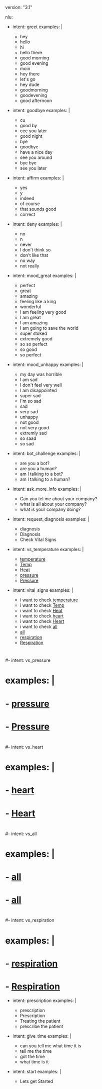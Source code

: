 version: "3.1"

nlu:
- intent: greet
  examples: |
    - hey
    - hello
    - hi
    - hello there
    - good morning
    - good evening
    - moin
    - hey there
    - let's go
    - hey dude
    - goodmorning
    - goodevening
    - good afternoon

- intent: goodbye
  examples: |
    - cu
    - good by
    - cee you later
    - good night
    - bye
    - goodbye
    - have a nice day
    - see you around
    - bye bye
    - see you later

- intent: affirm
  examples: |
    - yes
    - y
    - indeed
    - of course
    - that sounds good
    - correct

- intent: deny
  examples: |
    - no
    - n
    - never
    - I don't think so
    - don't like that
    - no way
    - not really

- intent: mood_great
  examples: |
    - perfect
    - great
    - amazing
    - feeling like a king
    - wonderful
    - I am feeling very good
    - I am great
    - I am amazing
    - I am going to save the world
    - super stoked
    - extremely good
    - so so perfect
    - so good
    - so perfect

- intent: mood_unhappy
  examples: |
    - my day was horrible
    - I am sad
    - I don't feel very well
    - I am disappointed
    - super sad
    - I'm so sad
    - sad
    - very sad
    - unhappy
    - not good
    - not very good
    - extremly sad
    - so saad
    - so sad

- intent: bot_challenge
  examples: |
    - are you a bot?
    - are you a human?
    - am I talking to a bot?
    - am I talking to a human?

- intent: ask_more_info
  examples: |
    - Can you tel me about your company?
    - what is all about your company?
    - what is your company doing?



- intent: request_diagnosis
  examples: |
    - diagnosis
    - Diagnosis
    - Check Vital Signs

- intent: vs_temperature
  examples: |
    - [temperature](vital_sign)
    - [Temp](vital_sign)
    - [Heat](vital_sign)
    - [pressure](vital_sign)
    - [Pressure](vital_sign)


- intent: vital_signs
  examples: |
    - i want to check [temperature](vital_sign)
    - i want to check [Temp](vital_sign)
    - i want to check [Heat](vital_sign)
    - i want to check [heart](vital_sign)
    - i want to check [Heart](vital_sign)
    - i want to check [all](vital_sign)
    - [all](vital_sign)
    - [respiration](vital_sign)
    - [Respiration](vital_sign)
#
#- intent: vs_pressure
#  examples: |
#    - [pressure](vital_sign)
#    - [Pressure](vital_sign)
#
#- intent: vs_heart
#  examples: |
#    - [heart](vital_sign)
#    - [Heart](vital_sign)
#
#- intent: vs_all
#  examples: |
#    - [all](vital_sign)
#    - [all](vital_sign)
#
#- intent: vs_respiration
#  examples: |
#    - [respiration](vital_sign)
#    - [Respiration](vital_sign)

- intent: prescription
  examples: |
    - prescription
    - Prescription
    - Treating the patient
    - prescribe the patient



- intent: give_time
  examples: |
    - can you tell me what time it is
    - tell me the time
    - got the time
    - what time is it

- intent: start
  examples: |
    - Lets get Started
    
